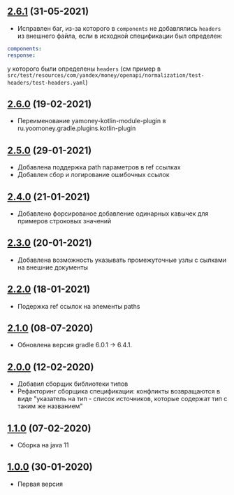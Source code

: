 ## [2.6.1](https://bitbucket.yamoney.ru/projects/BACKEND-TOOLS/repos/openapi-spec-bundler/pull-requests/7) (31-05-2021)

* Исправлен баг, из-за которого в `components` не добавлялись `headers` из внешнего файла,
если в исходной спецификации был определен:
```yaml
components:
response:
```
у которого были определены `headers` (см пример в `src/test/resources/com/yandex/money/openapi/normalization/test-headers/test-headers.yaml`)

## [2.6.0](https://bitbucket.yamoney.ru/projects/BACKEND-TOOLS/repos/openapi-spec-bundler/pull-requests/6) (19-02-2021)

* Переименование yamoney-kotlin-module-plugin в ru.yoomoney.gradle.plugins.kotlin-plugin

## [2.5.0](https://bitbucket.yamoney.ru/projects/BACKEND-TOOLS/repos/openapi-spec-bundler/pull-requests/5) (29-01-2021)

* Добавлена поддержка path параметров в ref ссылках
* Добавлен сбор и логирование ошибочных ссылок

## [2.4.0](https://bitbucket.yamoney.ru/projects/BACKEND-TOOLS/repos/openapi-spec-bundler/pull-requests/4) (21-01-2021)

* Добавлено форсированое добавление одинарных кавычек для примеров строковых значений

## [2.3.0](https://bitbucket.yamoney.ru/projects/BACKEND-TOOLS/repos/openapi-spec-bundler/pull-requests/3) (20-01-2021)

* Добавлена возможность указывать промежуточные узлы с сылками на внешние документы

## [2.2.0](https://bitbucket.yamoney.ru/projects/BACKEND-TOOLS/repos/openapi-spec-bundler/pull-requests/2) (18-01-2021)

* Подержка ref ссылок на элементы paths

## [2.1.0](https://bitbucket.yamoney.ru/projects/BACKEND-TOOLS/repos/openapi-spec-bundler/pull-requests/1) (08-07-2020)

* Обновлена версия gradle 6.0.1 -> 6.4.1.

## [2.0.0]() (12-02-2020)

* Добавил сборщик библиотеки типов
* Рефакторинг сборщика спецификации: конфликты возвращаются в виде "указатель на тип - список источников, которые содержат тип с таким
же названием"

## [1.1.0]() (07-02-2020)

* Сборка на java 11

## [1.0.0]() (30-01-2020)

* Первая версия